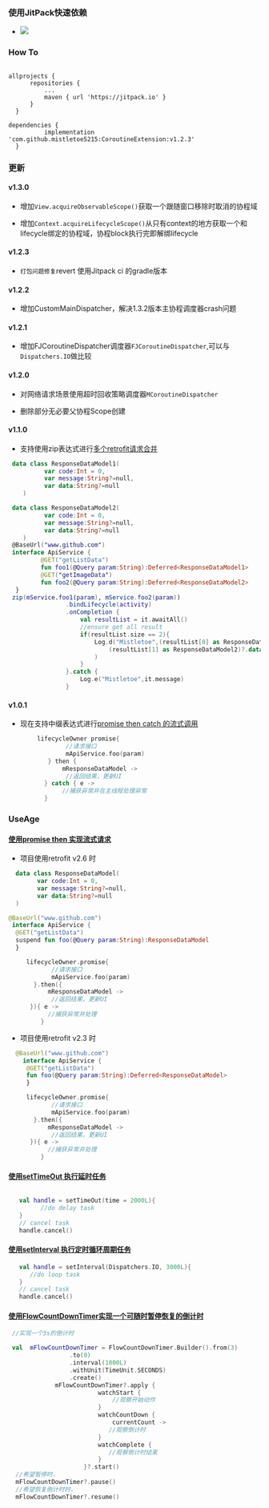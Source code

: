 
### 使用JitPack快速依赖

  - [![](https://jitpack.io/v/mistletoe5215/CoroutineExtension.svg)](https://jitpack.io/#mistletoe5215/CoroutineExtension)
  
### How To 
  ```

 allprojects {
		repositories {
			...
			maven { url 'https://jitpack.io' }
		}
	}
 
dependencies {
	        implementation 'com.github.mistletoe5215:CoroutineExtension:v1.2.3'
	}
 ```  
 
 ### 更新
 
  #### v1.3.0
  
  - 增加`View.acquireObservableScope()`获取一个跟随窗口移除时取消的协程域
  
  - 增加`Context.acquireLifecycleScope()`从只有context的地方获取一个和lifecycle绑定的协程域，协程block执行完即解绑lifecycle
 
  #### v1.2.3
  
  - `打包问题修复`revert 使用Jitpack ci 的gradle版本
  
  #### v1.2.2
   
  - 增加CustomMainDispatcher，解决1.3.2版本主协程调度器crash问题 
 
  #### v1.2.1
  
  - 增加FJCoroutineDispatcher调度器`FJCoroutineDispatcher`,可以与`Dispatchers.IO`做比较

  #### v1.2.0
  
  - 对网络请求场景使用超时回收策略调度器`MCoroutineDispatcher`

  - 删除部分无必要父协程Scope创建
  
  #### v1.1.0

  -  支持使用zip表达式进行[多个retrofit请求合并](https://github.com/mistletoe5215/CoroutineExtension/blob/master/CoroutineWrapper/src/main/java/com/mistletoe/coroutinewrapper/FlowExtension.kt)

```kotlin
 data class ResponseDataModel1(
          var code:Int = 0,
          var message:String?=null,
          var data:String?=null
    )

 data class ResponseDataModel2(
          var code:Int = 0,
          var message:String?=null,
          var data:String?=null
    )
 @BaseUrl("www.github.com")
 interface ApiService {
         @GET("getListData")
         fun foo1(@Query param:String):Deferred<ResponseDataModel1>
         @GET("getImageData")
         fun foo2(@Query param:String):Deferred<ResponseDataModel2>
  }
 zip(mService.foo1(param), mService.foo2(param))
                .bindLifecycle(activity)
                .onCompletion {
                    val resultList = it.awaitAll()
                    //ensure get all result
                    if(resultList.size == 2){
                        Log.d("Mistletoe",(resultList[0] as ResponseDataModel1)?.data.toString() +"\n"+
                            (resultList[1] as ResponseDataModel2)?.data.toString()
                        )
                    }
                }.catch {
                    Log.e("Mistletoe",it.message)
                }


```
 #### v1.0.1 
   
 - 现在支持中缀表达式进行[promise then catch 的流式调用](https://github.com/mistletoe5215/CoroutineExtension/blob/master/CoroutineWrapper/src/main/java/com/mistletoe/coroutinewrapper/CoroutineExtension.kt)
 
```kotlin
        lifecycleOwner promise{
                //请求接口
                mApiService.foo(param)
           } then {
               mResponseDataModel ->
                //返回结果，更新UI
          } catch { e ->
               //捕获异常并在主线程处理异常
          }
```
 
 ### UseAge
  
  #### [使用promise then 实现流式请求](https://github.com/mistletoe5215/CoroutineExtension/blob/master/CoroutineWrapper/src/main/java/com/mistletoe/coroutinewrapper/CoroutineExtension.kt)
  - 项目使用retrofit v2.6 时
   
  ```kotlin
    data class ResponseDataModel(
          var code:Int = 0,
          var message:String?=null,
          var data:String?=null 
    )
 ```
    
   ```kotlin
  @BaseUrl("www.github.com")
    interface ApiService {
     @GET("getListData")
     suspend fun foo(@Query param:String):ResponseDataModel
     }
  ```

```kotlin
     lifecycleOwner.promise{
            //请求接口
            mApiService.foo(param)
       }.then({
           mResponseDataModel ->
            //返回结果，更新UI
      }){ e ->
           //捕获异常并处理 
         }
```
  - 项目使用retrofit v2.3 时

```kotlin
  @BaseUrl("www.github.com")
    interface ApiService {
     @GET("getListData")
     fun foo(@Query param:String):Deferred<ResponseDataModel>
     }
  ```  
  
```kotlin
     lifecycleOwner.promise{
            //请求接口
            mApiService.foo(param)
       }.then({
           mResponseDataModel ->
            //返回结果，更新UI
      }){ e ->
           //捕获异常并处理 
         }
```  
 #### [使用setTimeOut 执行延时任务](https://github.com/mistletoe5215/CoroutineExtension/blob/master/CoroutineWrapper/src/main/java/com/mistletoe/coroutinewrapper/CoroutineExtension.kt)
 
 ```kotlin

    val handle = setTimeOut(time = 2000L){
          //do delay task
    }
    // cancel task
    handle.cancel()
```
 #### [使用setInterval 执行定时循环周期任务](https://github.com/mistletoe5215/CoroutineExtension/blob/master/CoroutineWrapper/src/main/java/com/mistletoe/coroutinewrapper/CoroutineExtension.kt)
 
 ```kotlin
    val handle = setInterval(Dispatchers.IO, 3000L){
       //do loop task
    }
    // cancel task
    handle.cancel()
```
 
 #### [使用FlowCountDownTimer实现一个可随时暂停恢复的倒计时](https://github.com/mistletoe5215/CoroutineExtension/blob/master/CoroutineWrapper/src/main/java/com/mistletoe/coroutinewrapper/FlowCountDownTimer.kt)
 
 ```kotlin
  //实现一个3s的倒计时
 
  val  mFlowCountDownTimer = FlowCountDownTimer.Builder().from(3)
                  .to(0)
                  .interval(1000L)
                  .withUnit(TimeUnit.SECONDS)
                  .create()
              mFlowCountDownTimer?.apply {
                          watchStart {
                              //观察开始动作
                          }
                          watchCountDown {
                              currentCount ->
                             //观察倒计时
                          }
                          watchComplete {
                             //观察倒计时结束
                          }
                      }?.start()
   //希望暂停时， 
   mFlowCountDownTimer?.pause()
   //希望恢复倒计时时，
   mFlowCountDownTimer?.resume()

``` 
